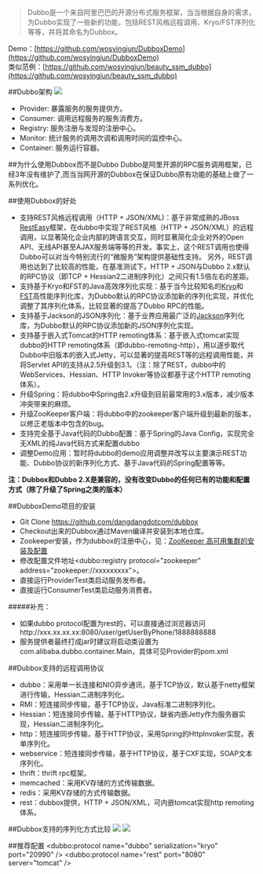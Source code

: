>Dubbo是一个来自阿里巴巴的开源分布式服务框架，当当根据自身的需求，为Dubbo实现了一些新的功能，包括REST风格远程调用、Kryo/FST序列化等等，并将其命名为Dubbox。

Demo：[https://github.com/wosyingjun/DubboxDemo](https://github.com/wosyingjun/DubboxDemo)    
类似范例：[https://github.com/wosyingjun/beauty_ssm_dubbo](https://github.com/wosyingjun/beauty_ssm_dubbo)

##Dubbo架构
![](http://dubbo.io/dubbo-architecture.jpg-version=1&modificationDate=1330892870000.jpg)

* Provider: 暴露服务的服务提供方。
* Consumer: 调用远程服务的服务消费方。
* Registry: 服务注册与发现的注册中心。
* Monitor: 统计服务的调用次调和调用时间的监控中心。
* Container: 服务运行容器。

##为什么使用Dubbox而不是Dubbo
Dubbo是阿里开源的RPC服务调用框架，已经3年没有维护了,而当当网开源的Dubbox在保证Dubbo原有功能的基础上做了一系列优化。

##使用Dubbox的好处
* 支持REST风格远程调用（HTTP + JSON/XML)：基于非常成熟的JBoss [RestEasy](http://resteasy.jboss.org/)框架，在dubbo中实现了REST风格（HTTP + JSON/XML）的远程调用，以显著简化企业内部的跨语言交互，同时显著简化企业对外的Open API、无线API甚至AJAX服务端等等的开发。事实上，这个REST调用也使得Dubbo可以对当今特别流行的“微服务”架构提供基础性支持。 另外，REST调用也达到了比较高的性能，在基准测试下，HTTP + JSON与Dubbo 2.x默认的RPC协议（即TCP + Hessian2二进制序列化）之间只有1.5倍左右的差距。
* 支持基于Kryo和FST的Java高效序列化实现：基于当今比较知名的[Kryo](https://github.com/EsotericSoftware/kryo)和[FST](https://github.com/RuedigerMoeller/fast-serialization)高性能序列化库，为Dubbo默认的RPC协议添加新的序列化实现，并优化调整了其序列化体系，比较显著的提高了Dubbo RPC的性能。
* 支持基于Jackson的JSON序列化：基于业界应用最广泛的[Jackson](http://jackson.codehaus.org/)序列化库，为Dubbo默认的RPC协议添加新的JSON序列化实现。
* 支持基于嵌入式Tomcat的HTTP remoting体系：基于嵌入式tomcat实现dubbo的HTTP remoting体系（即dubbo-remoting-http），用以逐步取代Dubbo中旧版本的嵌入式Jetty，可以显著的提高REST等的远程调用性能，并将Servlet API的支持从2.5升级到3.1。（注：除了REST，dubbo中的WebServices、Hessian、HTTP Invoker等协议都基于这个HTTP remoting体系）。
* 升级Spring：将dubbo中Spring由2.x升级到目前最常用的3.x版本，减少版本冲突带来的麻烦。
* 升级ZooKeeper客户端：将dubbo中的zookeeper客户端升级到最新的版本，以修正老版本中包含的bug。
* 支持完全基于Java代码的Dubbo配置：基于Spring的Java Config，实现完全无XML的纯Java代码方式来配置dubbo
* 调整Demo应用：暂时将dubbo的demo应用调整并改写以主要演示REST功能、Dubbo协议的新序列化方式、基于Java代码的Spring配置等等。

**注：Dubbox和Dubbo 2.X是兼容的，没有改变Dubbo的任何已有的功能和配置方式（除了升级了Spring之类的版本）**

##DubboxDemo项目的安装
* Git Clone https://github.com/dangdangdotcom/dubbox
* Checkout出来的Dubbox通过Maven编译并安装到本地仓库。
* Zookeeper安装，作为dubbox的注册中心，见：[ZooKeeper 高可用集群的安装及配置](http://wosyingjun.iteye.com/blog/2312960) 
* 修改配置文件地址<dubbo:registry protocol="zookeeper" address="zookeeper://xxxxxxxxx">。
* 直接运行ProviderTest类启动服务发布者。
* 直接运行ConsumerTest类启动服务消费者。

#####补充：
* 如果dubbo protocol配置为rest的，可以直接通过浏览器访问http://xxx.xx.xx.xx:8080/user/getUserByPhone/1888888888
* 服务提供者最终打成jar时建议将启动类设置为com.alibaba.dubbo.container.Main，具体可见Provider的pom.xml

##Dubbox支持的远程调用协议
* dubbo：采用单一长连接和NIO异步通讯，基于TCP协议，默认基于netty框架进行传输，Hessian二进制序列化。
* RMI：短连接同步传输，基于TCP协议，Java标准二进制序列化。
* Hessian：短连接同步传输，基于HTTP协议，缺省内嵌Jetty作为服务器实现，Hessian二进制序列化。
* http：短连接同步传输，基于HTTP协议，采用Spring的HttpInvoker实现，表单序列化。
* webservice：短连接同步传输，基于HTTP协议，基于CXF实现，SOAP文本序列化。
* thrift：thrift rpc框架。
* memcached：采用KV存储的方式传输数据。
* redis：采用KV存储的方式传输数据。
* rest：dubbox提供，HTTP + JSON/XML，可内嵌tomcat实现http remoting体系。

##Dubbox支持的序列化方式比较
![](http://dangdangdotcom.github.io/dubbox/images/bytes.png)
![](http://dangdangdotcom.github.io/dubbox/images/rt.png)

##推荐配置
    <dubbo:protocol name="dubbo" serialization="kryo"  port="20990"  />
    <dubbo:protocol name="rest" port="8080"  server="tomcat" />
